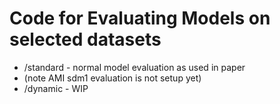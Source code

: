 # Code for Evaluating Models on selected datasets
- /standard - normal model evaluation as used in paper
- (note AMI sdm1 evaluation is not setup yet)
- /dynamic - WIP

